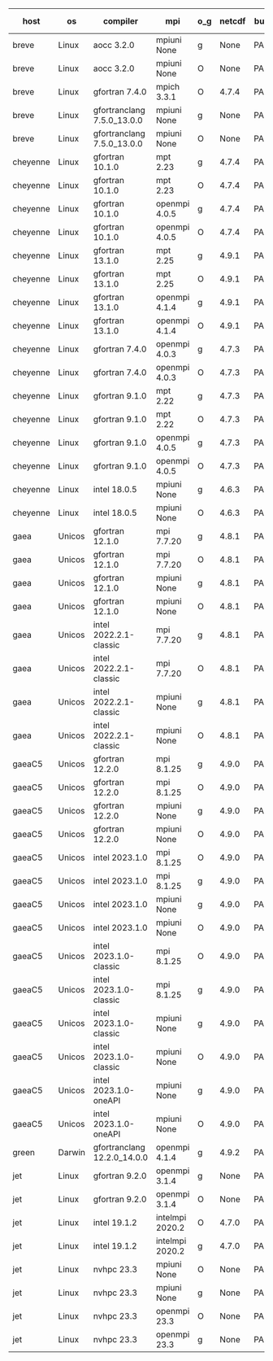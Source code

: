 

| host     | os       | compiler                              | mpi                      | o_g        | netcdf        | build       | u_pass          | u_fail          | s_pass            | s_fail            | e_pass             | e_fail             | nuopc_pass       | nuopc_fail       | artifacts link          |
|----------|----------|---------------------------------------|--------------------------|------------|---------------|-------------|-----------------|-----------------|-------------------|-------------------|--------------------|--------------------|------------------|------------------|-------------------------|
| breve | Linux | aocc 3.2.0 | mpiuni None  | g | None  | PASS | None | None | None | None | None | None | None | None | <a href="https://github.com/esmf-org/esmf-test-artifacts/tree/e4262a5ee2d95ac9ebae638c2cf5b3631680acc9/develop/aocc/3.2.0/g/mpiuni/None" target="_blank">e4262a5</a> | 
| breve | Linux | aocc 3.2.0 | mpiuni None  | O | None  | PASS | 12381 | 34 | 6 | 2 | 44 | 0 | None | None | <a href="https://github.com/esmf-org/esmf-test-artifacts/tree/a456f1cf99505d8a7e1ce5a614112d2e4f954e1f/develop/aocc/3.2.0/O/mpiuni/None" target="_blank">a456f1c</a> | 
| breve | Linux | gfortran 7.4.0 | mpich 3.3.1  | O | 4.7.4  | PASS | None | None | None | None | None | None | None | None | <a href="https://github.com/esmf-org/esmf-test-artifacts/tree/f8307b71fdd3adf404905323c9b3c3649316a692/develop/gfortran/7.4.0/O/mpich/3.3.1" target="_blank">f8307b7</a> | 
| breve | Linux | gfortranclang 7.5.0_13.0.0 | mpiuni None  | g | None  | PASS | 12415 | 0 | 8 | 0 | 44 | 0 | None | None | <a href="https://github.com/esmf-org/esmf-test-artifacts/tree/3791661e824c779ad7e3e92639be6b4da8054945/develop/gfortranclang/7.5.0_13.0.0/g/mpiuni/None" target="_blank">3791661</a> | 
| breve | Linux | gfortranclang 7.5.0_13.0.0 | mpiuni None  | O | None  | PASS | 12415 | 0 | 8 | 0 | 44 | 0 | None | None | <a href="https://github.com/esmf-org/esmf-test-artifacts/tree/3343d28a011471550d00e52e8e344249630c2995/develop/gfortranclang/7.5.0_13.0.0/O/mpiuni/None" target="_blank">3343d28</a> | 
| cheyenne | Linux | gfortran 10.1.0 | mpt 2.23  | g | 4.7.4  | PASS | 14009 | 0 | 49 | 0 | 81 | 0 | 53 | 0 | <a href="https://github.com/esmf-org/esmf-test-artifacts/tree/dec1c3b3d57e2a2ac319642b2a1f295f650cb440/develop/gfortran/10.1.0/g/mpt/2.23" target="_blank">dec1c3b</a> | 
| cheyenne | Linux | gfortran 10.1.0 | mpt 2.23  | O | 4.7.4  | PASS | 14009 | 0 | 49 | 0 | 81 | 0 | 53 | 0 | <a href="https://github.com/esmf-org/esmf-test-artifacts/tree/f765240e8320e28a619506be25c73c1edd9b73b4/develop/gfortran/10.1.0/O/mpt/2.23" target="_blank">f765240</a> | 
| cheyenne | Linux | gfortran 10.1.0 | openmpi 4.0.5  | g | 4.7.4  | PASS | 14009 | 0 | 49 | 0 | 81 | 0 | 53 | 0 | <a href="https://github.com/esmf-org/esmf-test-artifacts/tree/c4fa61aae6ffecc4fb4b928138026a71e071a3bd/develop/gfortran/10.1.0/g/openmpi/4.0.5" target="_blank">c4fa61a</a> | 
| cheyenne | Linux | gfortran 10.1.0 | openmpi 4.0.5  | O | 4.7.4  | PASS | 14009 | 0 | 49 | 0 | 81 | 0 | 53 | 0 | <a href="https://github.com/esmf-org/esmf-test-artifacts/tree/3de9c8b9453c4336099898d85611a75561424150/develop/gfortran/10.1.0/O/openmpi/4.0.5" target="_blank">3de9c8b</a> | 
| cheyenne | Linux | gfortran 13.1.0 | mpt 2.25  | g | 4.9.1  | PASS | 14009 | 0 | 49 | 0 | 81 | 0 | 53 | 0 | <a href="https://github.com/esmf-org/esmf-test-artifacts/tree/57ee82fff711727bdcc1c9241cbd7983d66e73bd/develop/gfortran/13.1.0/g/mpt/2.25" target="_blank">57ee82f</a> | 
| cheyenne | Linux | gfortran 13.1.0 | mpt 2.25  | O | 4.9.1  | PASS | 14009 | 0 | 49 | 0 | 81 | 0 | 53 | 0 | <a href="https://github.com/esmf-org/esmf-test-artifacts/tree/91ecca334cf099b3a90cee7961802e26d6608dea/develop/gfortran/13.1.0/O/mpt/2.25" target="_blank">91ecca3</a> | 
| cheyenne | Linux | gfortran 13.1.0 | openmpi 4.1.4  | g | 4.9.1  | PASS | 14009 | 0 | 49 | 0 | 81 | 0 | 44 | 9 | <a href="https://github.com/esmf-org/esmf-test-artifacts/tree/0b78b3745adec8fcfdb723d14c45825381e94272/develop/gfortran/13.1.0/g/openmpi/4.1.4" target="_blank">0b78b37</a> | 
| cheyenne | Linux | gfortran 13.1.0 | openmpi 4.1.4  | O | 4.9.1  | PASS | 14009 | 0 | 49 | 0 | 81 | 0 | 44 | 9 | <a href="https://github.com/esmf-org/esmf-test-artifacts/tree/d9511507f5e2d2251faf22194bdc7629a56041dd/develop/gfortran/13.1.0/O/openmpi/4.1.4" target="_blank">d951150</a> | 
| cheyenne | Linux | gfortran 7.4.0 | openmpi 4.0.3  | g | 4.7.3  | PASS | 14009 | 0 | 49 | 0 | 81 | 0 | 53 | 0 | <a href="https://github.com/esmf-org/esmf-test-artifacts/tree/22c0151bb815898dcd1b49d64a74304761577867/develop/gfortran/7.4.0/g/openmpi/4.0.3" target="_blank">22c0151</a> | 
| cheyenne | Linux | gfortran 7.4.0 | openmpi 4.0.3  | O | 4.7.3  | PASS | 14009 | 0 | 49 | 0 | 81 | 0 | 53 | 0 | <a href="https://github.com/esmf-org/esmf-test-artifacts/tree/2f4af821cc3298033bf11b4527816c8b3b14c03e/develop/gfortran/7.4.0/O/openmpi/4.0.3" target="_blank">2f4af82</a> | 
| cheyenne | Linux | gfortran 9.1.0 | mpt 2.22  | g | 4.7.3  | PASS | 14009 | 0 | 49 | 0 | 81 | 0 | 53 | 0 | <a href="https://github.com/esmf-org/esmf-test-artifacts/tree/032075b3a3554ec83d42630399abb1dfb97cf26d/develop/gfortran/9.1.0/g/mpt/2.22" target="_blank">032075b</a> | 
| cheyenne | Linux | gfortran 9.1.0 | mpt 2.22  | O | 4.7.3  | PASS | 14009 | 0 | 49 | 0 | 81 | 0 | 53 | 0 | <a href="https://github.com/esmf-org/esmf-test-artifacts/tree/a565a35d45c7bb42e851071d227bf3b174406c6c/develop/gfortran/9.1.0/O/mpt/2.22" target="_blank">a565a35</a> | 
| cheyenne | Linux | gfortran 9.1.0 | openmpi 4.0.5  | g | 4.7.3  | PASS | 14009 | 0 | 49 | 0 | 81 | 0 | 53 | 0 | <a href="https://github.com/esmf-org/esmf-test-artifacts/tree/8199f56ba44d31b0796849e5c90bf29be0cf45c4/develop/gfortran/9.1.0/g/openmpi/4.0.5" target="_blank">8199f56</a> | 
| cheyenne | Linux | gfortran 9.1.0 | openmpi 4.0.5  | O | 4.7.3  | PASS | 14009 | 0 | 49 | 0 | 81 | 0 | 53 | 0 | <a href="https://github.com/esmf-org/esmf-test-artifacts/tree/466a9f5bb3588aaba487be3dfe20d1405c90c881/develop/gfortran/9.1.0/O/openmpi/4.0.5" target="_blank">466a9f5</a> | 
| cheyenne | Linux | intel 18.0.5 | mpiuni None  | g | 4.6.3  | PASS | None | None | None | None | None | None | None | None | <a href="https://github.com/esmf-org/esmf-test-artifacts/tree/1073de128e9667c29f075afb87d4f26725da75ea/develop/intel/18.0.5/g/mpiuni/None" target="_blank">1073de1</a> | 
| cheyenne | Linux | intel 18.0.5 | mpiuni None  | O | 4.6.3  | PASS | None | None | None | None | None | None | None | None | <a href="https://github.com/esmf-org/esmf-test-artifacts/tree/801bf1875678902eb0d1ad92f94dff848a191e8c/develop/intel/18.0.5/O/mpiuni/None" target="_blank">801bf18</a> | 
| gaea | Unicos | gfortran 12.1.0 | mpi 7.7.20  | g | 4.8.1  | PASS | None | None | None | None | None | None | None | None | <a href="https://github.com/esmf-org/esmf-test-artifacts/tree/b03872b1931772c2dd6780bf4de1976df2980ca8/develop/gfortran/12.1.0/g/mpi/7.7.20" target="_blank">b03872b</a> | 
| gaea | Unicos | gfortran 12.1.0 | mpi 7.7.20  | O | 4.8.1  | PASS | 14008 | 1 | 49 | 0 | 81 | 0 | 47 | 6 | <a href="https://github.com/esmf-org/esmf-test-artifacts/tree/cab3a1d20da0e32243c0bea9b0510be0460eb514/develop/gfortran/12.1.0/O/mpi/7.7.20" target="_blank">cab3a1d</a> | 
| gaea | Unicos | gfortran 12.1.0 | mpiuni None  | g | 4.8.1  | PASS | 12415 | 0 | 8 | 0 | 44 | 0 | None | None | <a href="https://github.com/esmf-org/esmf-test-artifacts/tree/6f39ed7ab4a6cba567d96897f648517ca6b9bec3/develop/gfortran/12.1.0/g/mpiuni/None" target="_blank">6f39ed7</a> | 
| gaea | Unicos | gfortran 12.1.0 | mpiuni None  | O | 4.8.1  | PASS | 12415 | 0 | 8 | 0 | 44 | 0 | None | None | <a href="https://github.com/esmf-org/esmf-test-artifacts/tree/418abfa03d89ed3bd51663feb503a9d47342fbb4/develop/gfortran/12.1.0/O/mpiuni/None" target="_blank">418abfa</a> | 
| gaea | Unicos | intel 2022.2.1-classic | mpi 7.7.20  | g | 4.8.1  | PASS | 14009 | 0 | 49 | 0 | 81 | 0 | 47 | 6 | <a href="https://github.com/esmf-org/esmf-test-artifacts/tree/8b40c31387be9ce7ce6788864467ab5d96df3b17/develop/intel/2022.2.1-classic/g/mpi/7.7.20" target="_blank">8b40c31</a> | 
| gaea | Unicos | intel 2022.2.1-classic | mpi 7.7.20  | O | 4.8.1  | PASS | 14009 | 0 | 49 | 0 | 81 | 0 | 47 | 6 | <a href="https://github.com/esmf-org/esmf-test-artifacts/tree/dc52de20a35abb1a154f27fadecbec153ba11e53/develop/intel/2022.2.1-classic/O/mpi/7.7.20" target="_blank">dc52de2</a> | 
| gaea | Unicos | intel 2022.2.1-classic | mpiuni None  | g | 4.8.1  | PASS | 12415 | 0 | 8 | 0 | 44 | 0 | None | None | <a href="https://github.com/esmf-org/esmf-test-artifacts/tree/34269d58d9c9da7b2f82b0878077471c0f1791a5/develop/intel/2022.2.1-classic/g/mpiuni/None" target="_blank">34269d5</a> | 
| gaea | Unicos | intel 2022.2.1-classic | mpiuni None  | O | 4.8.1  | PASS | 12415 | 0 | 8 | 0 | 44 | 0 | None | None | <a href="https://github.com/esmf-org/esmf-test-artifacts/tree/6624a534656ec342621eab901934d5504f428789/develop/intel/2022.2.1-classic/O/mpiuni/None" target="_blank">6624a53</a> | 
| gaeaC5 | Unicos | gfortran 12.2.0 | mpi 8.1.25  | g | 4.9.0  | PASS | 14009 | 0 | 49 | 0 | 81 | 0 | 53 | 0 | <a href="https://github.com/esmf-org/esmf-test-artifacts/tree/a587e2483c1c6049ee6efd54a4657fac55d5c856/develop/gfortran/12.2.0/g/mpi/8.1.25" target="_blank">a587e24</a> | 
| gaeaC5 | Unicos | gfortran 12.2.0 | mpi 8.1.25  | O | 4.9.0  | PASS | 14009 | 0 | 49 | 0 | 81 | 0 | 53 | 0 | <a href="https://github.com/esmf-org/esmf-test-artifacts/tree/f89ed0002a73557d52d17ba630ef072ba6487bc0/develop/gfortran/12.2.0/O/mpi/8.1.25" target="_blank">f89ed00</a> | 
| gaeaC5 | Unicos | gfortran 12.2.0 | mpiuni None  | g | 4.9.0  | PASS | 12415 | 0 | 8 | 0 | 44 | 0 | None | None | <a href="https://github.com/esmf-org/esmf-test-artifacts/tree/1cab901f7fc8cc8874953dfac1d023a5e5138bb1/develop/gfortran/12.2.0/g/mpiuni/None" target="_blank">1cab901</a> | 
| gaeaC5 | Unicos | gfortran 12.2.0 | mpiuni None  | O | 4.9.0  | PASS | 12415 | 0 | 8 | 0 | 44 | 0 | None | None | <a href="https://github.com/esmf-org/esmf-test-artifacts/tree/0390f7513a50f64c4741f7975b77442552eaf430/develop/gfortran/12.2.0/O/mpiuni/None" target="_blank">0390f75</a> | 
| gaeaC5 | Unicos | intel 2023.1.0 | mpi 8.1.25  | O | 4.9.0  | PASS | 14009 | 0 | 49 | 0 | 81 | 0 | 53 | 0 | <a href="https://github.com/esmf-org/esmf-test-artifacts/tree/300c488f8027afbc6348ea2606aab87c32693806/develop/intel/2023.1.0/O/mpi/8.1.25" target="_blank">300c488</a> | 
| gaeaC5 | Unicos | intel 2023.1.0 | mpi 8.1.25  | g | 4.9.0  | PASS | 14009 | 0 | 49 | 0 | 81 | 0 | 53 | 0 | <a href="https://github.com/esmf-org/esmf-test-artifacts/tree/517b84f82ea07339cda201bda5b5b459b409cef1/develop/intel/2023.1.0/g/mpi/8.1.25" target="_blank">517b84f</a> | 
| gaeaC5 | Unicos | intel 2023.1.0 | mpiuni None  | g | 4.9.0  | PASS | 12415 | 0 | 8 | 0 | 44 | 0 | None | None | <a href="https://github.com/esmf-org/esmf-test-artifacts/tree/cb737e0b853f36791e08a94d838b49b6e0e30242/develop/intel/2023.1.0/g/mpiuni/None" target="_blank">cb737e0</a> | 
| gaeaC5 | Unicos | intel 2023.1.0 | mpiuni None  | O | 4.9.0  | PASS | 12415 | 0 | 8 | 0 | 44 | 0 | None | None | <a href="https://github.com/esmf-org/esmf-test-artifacts/tree/ed1f09dd0e1eaf6d6e55103f6c3337257cb3edce/develop/intel/2023.1.0/O/mpiuni/None" target="_blank">ed1f09d</a> | 
| gaeaC5 | Unicos | intel 2023.1.0-classic | mpi 8.1.25  | O | 4.9.0  | PASS | None | None | None | None | None | None | None | None | <a href="https://github.com/esmf-org/esmf-test-artifacts/tree/4c7cca0bccaf105ff5880cd60ba1f73d02ba89cf/develop/intel/2023.1.0-classic/O/mpi/8.1.25" target="_blank">4c7cca0</a> | 
| gaeaC5 | Unicos | intel 2023.1.0-classic | mpi 8.1.25  | g | 4.9.0  | PASS | 14009 | 0 | 49 | 0 | 81 | 0 | 53 | 0 | <a href="https://github.com/esmf-org/esmf-test-artifacts/tree/0f974f24afe333458a31c0c6e5b57d63a655c96b/develop/intel/2023.1.0-classic/g/mpi/8.1.25" target="_blank">0f974f2</a> | 
| gaeaC5 | Unicos | intel 2023.1.0-classic | mpiuni None  | g | 4.9.0  | PASS | 12415 | 0 | 8 | 0 | 44 | 0 | None | None | <a href="https://github.com/esmf-org/esmf-test-artifacts/tree/2ca5dc6ee8f68fd767375680f15747145f2b6125/develop/intel/2023.1.0-classic/g/mpiuni/None" target="_blank">2ca5dc6</a> | 
| gaeaC5 | Unicos | intel 2023.1.0-classic | mpiuni None  | O | 4.9.0  | PASS | 12415 | 0 | 8 | 0 | 44 | 0 | None | None | <a href="https://github.com/esmf-org/esmf-test-artifacts/tree/f7fa3f409605f3dc6812145b4b1793bed02e03eb/develop/intel/2023.1.0-classic/O/mpiuni/None" target="_blank">f7fa3f4</a> | 
| gaeaC5 | Unicos | intel 2023.1.0-oneAPI | mpiuni None  | g | 4.9.0  | PASS | 12415 | 0 | 8 | 0 | 44 | 0 | None | None | <a href="https://github.com/esmf-org/esmf-test-artifacts/tree/2aa51f5c5b8748e023fefdebf9a342ece29c6b07/develop/intel/2023.1.0-oneAPI/g/mpiuni/None" target="_blank">2aa51f5</a> | 
| gaeaC5 | Unicos | intel 2023.1.0-oneAPI | mpiuni None  | O | 4.9.0  | PASS | 12415 | 0 | 8 | 0 | 44 | 0 | None | None | <a href="https://github.com/esmf-org/esmf-test-artifacts/tree/bc24cb287a363e0336bf680fb03ef030d7ae0547/develop/intel/2023.1.0-oneAPI/O/mpiuni/None" target="_blank">bc24cb2</a> | 
| green | Darwin | gfortranclang 12.2.0_14.0.0 | openmpi 4.1.4  | g | 4.9.2  | PASS | 14008 | 1 | 49 | 0 | 81 | 0 | 50 | 3 | <a href="https://github.com/esmf-org/esmf-test-artifacts/tree/fb438fade60e892378119e5ef4bd31bd13c6b0d2/develop/gfortranclang/12.2.0_14.0.0/g/openmpi/4.1.4" target="_blank">fb438fa</a> | 
| jet | Linux | gfortran 9.2.0 | openmpi 3.1.4  | g | None  | PASS | 14009 | 0 | 49 | 0 | 81 | 0 | 52 | 1 | <a href="https://github.com/esmf-org/esmf-test-artifacts/tree/154b9bf858f204ca99258340cd1a3ecf9330b693/develop/gfortran/9.2.0/g/openmpi/3.1.4" target="_blank">154b9bf</a> | 
| jet | Linux | gfortran 9.2.0 | openmpi 3.1.4  | O | None  | PASS | 14009 | 0 | 49 | 0 | 81 | 0 | 52 | 1 | <a href="https://github.com/esmf-org/esmf-test-artifacts/tree/29ac4ee175d0f479b80d622df91bcd0241732d30/develop/gfortran/9.2.0/O/openmpi/3.1.4" target="_blank">29ac4ee</a> | 
| jet | Linux | intel 19.1.2 | intelmpi 2020.2  | O | 4.7.0  | PASS | None | None | None | None | None | None | None | None | <a href="https://github.com/esmf-org/esmf-test-artifacts/tree/e272c940b18a9b50262cf35072b4bed42ec9ed0a/develop/intel/19.1.2/O/intelmpi/2020.2" target="_blank">e272c94</a> | 
| jet | Linux | intel 19.1.2 | intelmpi 2020.2  | g | 4.7.0  | PASS | None | None | None | None | None | None | None | None | <a href="https://github.com/esmf-org/esmf-test-artifacts/tree/8c3cdb9142a50c7db9539c2dcd220dccc94f169a/develop/intel/19.1.2/g/intelmpi/2020.2" target="_blank">8c3cdb9</a> | 
| jet | Linux | nvhpc 23.3 | mpiuni None  | O | None  | PASS | 12413 | 2 | 8 | 0 | 44 | 0 | None | None | <a href="https://github.com/esmf-org/esmf-test-artifacts/tree/c562f00476f90db2fcd697d28d190d13828b4f2d/develop/nvhpc/23.3/O/mpiuni/None" target="_blank">c562f00</a> | 
| jet | Linux | nvhpc 23.3 | mpiuni None  | g | None  | PASS | 12415 | 0 | 6 | 2 | 44 | 0 | None | None | <a href="https://github.com/esmf-org/esmf-test-artifacts/tree/6d7aff33804692888c44e8f67363528b1370ef20/develop/nvhpc/23.3/g/mpiuni/None" target="_blank">6d7aff3</a> | 
| jet | Linux | nvhpc 23.3 | openmpi 23.3  | O | None  | PASS | 0 | 9131 | 0 | 49 | 0 | 81 | 0 | 53 | <a href="https://github.com/esmf-org/esmf-test-artifacts/tree/b7555c456ca51d85ca75896a32b9702ff4854c7d/develop/nvhpc/23.3/O/openmpi/23.3" target="_blank">b7555c4</a> | 
| jet | Linux | nvhpc 23.3 | openmpi 23.3  | g | None  | PASS | 0 | 9131 | 0 | 49 | 0 | 81 | 0 | 53 | <a href="https://github.com/esmf-org/esmf-test-artifacts/tree/6e1ee4ad30e3a049efc36d3b5922c2684a927cdb/develop/nvhpc/23.3/g/openmpi/23.3" target="_blank">6e1ee4a</a> | 
